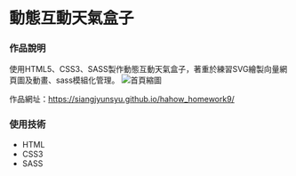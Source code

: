 動態互動天氣盒子
===

### 作品說明
使用HTML5、CSS3、SASS製作動態互動天氣盒子，著重於練習SVG繪製向量網頁圖及動畫、sass模組化管理。
![首頁縮圖](https://imgur.com/9JZnjK1)

作品網址：https://siangjyunsyu.github.io/hahow_homework9/

### 使用技術
- HTML
- CSS3
- SASS